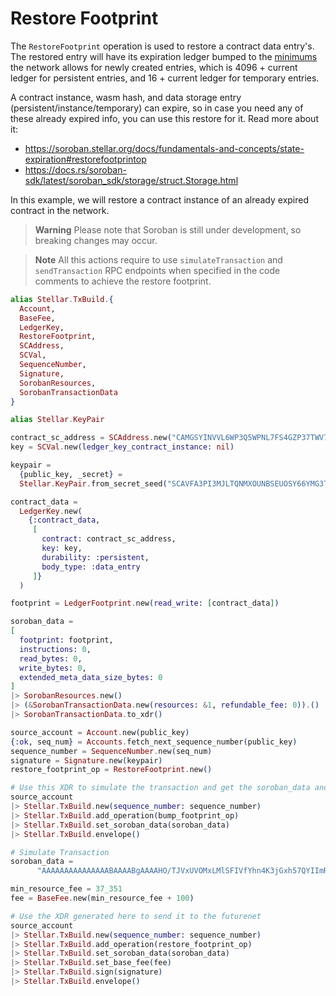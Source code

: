 # Restore Footprint
The `RestoreFootprint` operation is used to restore a contract data entry's. The restored entry will have its expiration ledger bumped to the [minimums](https://github.com/stellar/stellar-core/blob/2109a168a895349f87b502ae3d182380b378fa47/src/ledger/NetworkConfig.h#L77-L78) the network allows for newly created entries, which is 4096 + current ledger for persistent entries, and 16 + current ledger for temporary entries.

A contract instance, wasm hash, and data storage entry (persistent/instance/temporary) can expire, so in case you need any of these already expired info, you can use this restore for it.
Read more about it:
- https://soroban.stellar.org/docs/fundamentals-and-concepts/state-expiration#restorefootprintop
- https://docs.rs/soroban-sdk/latest/soroban_sdk/storage/struct.Storage.html

In this example, we will restore a contract instance of an already expired contract in the network.

> **Warning**
> Please note that Soroban is still under development, so breaking changes may occur.

> **Note**
> All this actions require to use `simulateTransaction` and `sendTransaction` RPC endpoints when specified in the code comments to achieve the restore footprint.

```elixir
alias Stellar.TxBuild.{
  Account,
  BaseFee,
  LedgerKey,
  RestoreFootprint,
  SCAddress,
  SCVal,
  SequenceNumber,
  Signature,
  SorobanResources,
  SorobanTransactionData
}

alias Stellar.KeyPair

contract_sc_address = SCAddress.new("CAMGSYINVVL6WP3Q5WPNL7FS4GZP37TWV7MKIRQF5QMYLK3N2SW4P3RC")
key = SCVal.new(ledger_key_contract_instance: nil)

keypair =
  {public_key, _secret} =
  Stellar.KeyPair.from_secret_seed("SCAVFA3PI3MJLTQNMXOUNBSEUOSY66YMG3T2KCQKLQBENNVLVKNPV3EK")

contract_data =
  LedgerKey.new(
    {:contract_data,
     [
       contract: contract_sc_address,
       key: key,
       durability: :persistent,
       body_type: :data_entry
     ]}
  )

footprint = LedgerFootprint.new(read_write: [contract_data])

soroban_data =
[
  footprint: footprint,
  instructions: 0,
  read_bytes: 0,
  write_bytes: 0,
  extended_meta_data_size_bytes: 0
]
|> SorobanResources.new()
|> (&SorobanTransactionData.new(resources: &1, refundable_fee: 0)).()
|> SorobanTransactionData.to_xdr()

source_account = Account.new(public_key)
{:ok, seq_num} = Accounts.fetch_next_sequence_number(public_key)
sequence_number = SequenceNumber.new(seq_num)
signature = Signature.new(keypair)
restore_footprint_op = RestoreFootprint.new()

# Use this XDR to simulate the transaction and get the soroban_data and min_resource_fee
source_account
|> Stellar.TxBuild.new(sequence_number: sequence_number)
|> Stellar.TxBuild.add_operation(bump_footprint_op)
|> Stellar.TxBuild.set_soroban_data(soroban_data)
|> Stellar.TxBuild.envelope()

# Simulate Transaction
soroban_data =
      "AAAAAAAAAAAAAAABAAAABgAAAAHO/TJVxUVOMxLMlSFIVfYhn4K3jGxh57QYIImRFZhhywAAABQAAAABAAAAAAAAAAAAAAS0AAAEtAAACWgAAAAAAAAB1w=="

min_resource_fee = 37_351
fee = BaseFee.new(min_resource_fee + 100)

# Use the XDR generated here to send it to the futurenet
source_account
|> Stellar.TxBuild.new(sequence_number: sequence_number)
|> Stellar.TxBuild.add_operation(restore_footprint_op)
|> Stellar.TxBuild.set_soroban_data(soroban_data)
|> Stellar.TxBuild.set_base_fee(fee)
|> Stellar.TxBuild.sign(signature)
|> Stellar.TxBuild.envelope()

```
